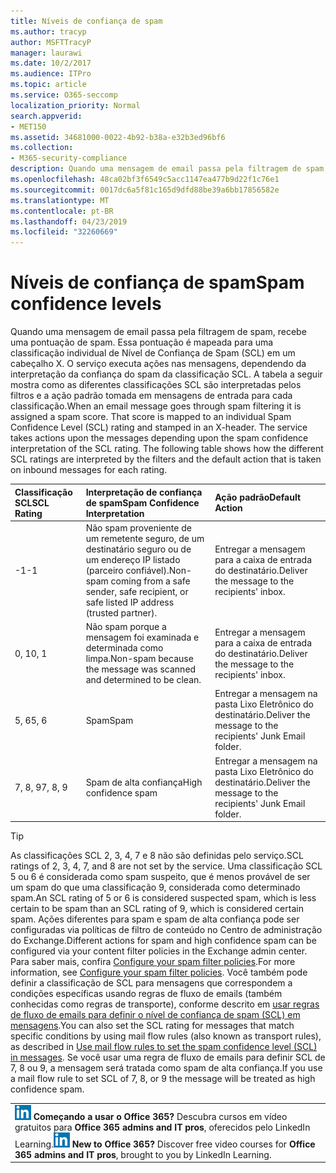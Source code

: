 ```yaml
---
title: Níveis de confiança de spam
ms.author: tracyp
author: MSFTTracyP
manager: laurawi
ms.date: 10/2/2017
ms.audience: ITPro
ms.topic: article
ms.service: O365-seccomp
localization_priority: Normal
search.appverid:
- MET150
ms.assetid: 34681000-0022-4b92-b38a-e32b3ed96bf6
ms.collection:
- M365-security-compliance
description: Quando uma mensagem de email passa pela filtragem de spam, recebe uma pontuação de spam. Essa pontuação é mapeada para uma classificação individual de Nível de Confiança de Spam (SCL) em um cabeçalho X. O serviço executa ações nas mensagens, dependendo da interpretação da confiança do spam da classificação SCL. A tabela a seguir mostra como as diferentes classificações SCL são interpretadas pelos filtros e a ação padrão tomada em mensagens de entrada para cada classificação.
ms.openlocfilehash: 48ca02bf3f6549c5acc1147ea477b9d22f1c76e1
ms.sourcegitcommit: 0017dc6a5f81c165d9dfd88be39a6bb17856582e
ms.translationtype: MT
ms.contentlocale: pt-BR
ms.lasthandoff: 04/23/2019
ms.locfileid: "32260669"
---
```

# <a name="spam-confidence-levels"></a><span data-ttu-id="a6cb6-106">Níveis de confiança de spam</span><span class="sxs-lookup"><span data-stu-id="a6cb6-106">Spam confidence levels</span></span>

<span data-ttu-id="a6cb6-p102">Quando uma mensagem de email passa pela filtragem de spam, recebe uma pontuação de spam. Essa pontuação é mapeada para uma classificação individual de Nível de Confiança de Spam (SCL) em um cabeçalho X. O serviço executa ações nas mensagens, dependendo da interpretação da confiança do spam da classificação SCL. A tabela a seguir mostra como as diferentes classificações SCL são interpretadas pelos filtros e a ação padrão tomada em mensagens de entrada para cada classificação.</span><span class="sxs-lookup"><span data-stu-id="a6cb6-p102">When an email message goes through spam filtering it is assigned a spam score. That score is mapped to an individual Spam Confidence Level (SCL) rating and stamped in an X-header. The service takes actions upon the messages depending upon the spam confidence interpretation of the SCL rating. The following table shows how the different SCL ratings are interpreted by the filters and the default action that is taken on inbound messages for each rating.</span></span>
  
|<span data-ttu-id="a6cb6-111">**Classificação SCL**</span><span class="sxs-lookup"><span data-stu-id="a6cb6-111">**SCL Rating**</span></span>|<span data-ttu-id="a6cb6-112">**Interpretação de confiança de spam**</span><span class="sxs-lookup"><span data-stu-id="a6cb6-112">**Spam Confidence Interpretation**</span></span>|<span data-ttu-id="a6cb6-113">**Ação padrão**</span><span class="sxs-lookup"><span data-stu-id="a6cb6-113">**Default Action**</span></span>|
|:-----|:-----|:-----|
|<span data-ttu-id="a6cb6-114">-1</span><span class="sxs-lookup"><span data-stu-id="a6cb6-114">-1</span></span>|<span data-ttu-id="a6cb6-115">Não spam proveniente de um remetente seguro, de um destinatário seguro ou de um endereço IP listado (parceiro confiável).</span><span class="sxs-lookup"><span data-stu-id="a6cb6-115">Non-spam coming from a safe sender, safe recipient, or safe listed IP address (trusted partner).</span></span>|<span data-ttu-id="a6cb6-116">Entregar a mensagem para a caixa de entrada do destinatário.</span><span class="sxs-lookup"><span data-stu-id="a6cb6-116">Deliver the message to the recipients' inbox.</span></span>|
|<span data-ttu-id="a6cb6-117">0, 1</span><span class="sxs-lookup"><span data-stu-id="a6cb6-117">0, 1</span></span>|<span data-ttu-id="a6cb6-118">Não spam porque a mensagem foi examinada e determinada como limpa.</span><span class="sxs-lookup"><span data-stu-id="a6cb6-118">Non-spam because the message was scanned and determined to be clean.</span></span>|<span data-ttu-id="a6cb6-119">Entregar a mensagem para a caixa de entrada do destinatário.</span><span class="sxs-lookup"><span data-stu-id="a6cb6-119">Deliver the message to the recipients' inbox.</span></span>|
|<span data-ttu-id="a6cb6-120">5, 6</span><span class="sxs-lookup"><span data-stu-id="a6cb6-120">5, 6</span></span>|<span data-ttu-id="a6cb6-121">Spam</span><span class="sxs-lookup"><span data-stu-id="a6cb6-121">Spam</span></span>|<span data-ttu-id="a6cb6-122">Entregar a mensagem na pasta Lixo Eletrônico do destinatário.</span><span class="sxs-lookup"><span data-stu-id="a6cb6-122">Deliver the message to the recipients' Junk Email folder.</span></span>|
|<span data-ttu-id="a6cb6-123">7, 8, 9</span><span class="sxs-lookup"><span data-stu-id="a6cb6-123">7, 8, 9</span></span>|<span data-ttu-id="a6cb6-124">Spam de alta confiança</span><span class="sxs-lookup"><span data-stu-id="a6cb6-124">High confidence spam</span></span>|<span data-ttu-id="a6cb6-125">Entregar a mensagem na pasta Lixo Eletrônico do destinatário.</span><span class="sxs-lookup"><span data-stu-id="a6cb6-125">Deliver the message to the recipients' Junk Email folder.</span></span>|
   
> [!TIP]
> <span data-ttu-id="a6cb6-126">As classificações SCL 2, 3, 4, 7 e 8 não são definidas pelo serviço.</span><span class="sxs-lookup"><span data-stu-id="a6cb6-126">SCL ratings of 2, 3, 4, 7, and 8 are not set by the service.</span></span> <span data-ttu-id="a6cb6-127">Uma classificação SCL 5 ou 6 é considerada como spam suspeito, que é menos provável de ser um spam do que uma classificação 9, considerada como determinado spam.</span><span class="sxs-lookup"><span data-stu-id="a6cb6-127">An SCL rating of 5 or 6 is considered suspected spam, which is less certain to be spam than an SCL rating of 9, which is considered certain spam.</span></span> <span data-ttu-id="a6cb6-128">Ações diferentes para spam e spam de alta confiança pode ser configuradas via políticas de filtro de conteúdo no Centro de administração do Exchange.</span><span class="sxs-lookup"><span data-stu-id="a6cb6-128">Different actions for spam and high confidence spam can be configured via your content filter policies in the Exchange admin center.</span></span> <span data-ttu-id="a6cb6-129">Para saber mais, confira [Configure your spam filter policies](configure-your-spam-filter-policies.md).</span><span class="sxs-lookup"><span data-stu-id="a6cb6-129">For more information, see [Configure your spam filter policies](configure-your-spam-filter-policies.md).</span></span> <span data-ttu-id="a6cb6-130">Você também pode definir a classificação de SCL para mensagens que correspondem a condições específicas usando regras de fluxo de emails (também conhecidas como regras de transporte), conforme descrito em [usar regras de fluxo de emails para definir o nível de confiança de spam (SCL) em mensagens](use-mail-flow-rules-to-set-the-spam-confidence-level-scl-in-messages.md).</span><span class="sxs-lookup"><span data-stu-id="a6cb6-130">You can also set the SCL rating for messages that match specific conditions by using mail flow rules (also known as transport rules), as described in [Use mail flow rules to set the spam confidence level (SCL) in messages](use-mail-flow-rules-to-set-the-spam-confidence-level-scl-in-messages.md).</span></span> <span data-ttu-id="a6cb6-131">Se você usar uma regra de fluxo de emails para definir SCL de 7, 8 ou 9, a mensagem será tratada como spam de alta confiança.</span><span class="sxs-lookup"><span data-stu-id="a6cb6-131">If you use a mail flow rule to set SCL of 7, 8, or 9 the message will be treated as high confidence spam.</span></span> 
  
||
|:-----|
|<span data-ttu-id="a6cb6-p104">![O ícone pequeno do LinkedIn Learning](media/eac8a413-9498-4220-8544-1e37d1aaea13.png) **Começando a usar o Office 365?**         Descubra cursos em vídeo gratuitos para **Office 365 admins and IT pros**, oferecidos pelo LinkedIn Learning.</span><span class="sxs-lookup"><span data-stu-id="a6cb6-p104">![The short icon for LinkedIn Learning](media/eac8a413-9498-4220-8544-1e37d1aaea13.png) **New to Office 365?**         Discover free video courses for **Office 365 admins and IT pros**, brought to you by LinkedIn Learning.</span></span>|
   

